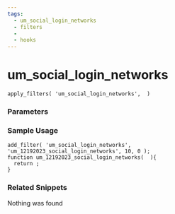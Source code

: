 ```yaml
---
tags: 
  - um_social_login_networks
  - filters
  - 
  - hooks
---
```

# um\_social\_login\_networks

``` php:no-line-numbers
apply_filters( 'um_social_login_networks',  )
```
<div class='hook-sep'></div>

### Parameters

<div class='hook-sep'></div>



### Sample Usage

``` php:no-line-numbers
add_filter( 'um_social_login_networks', 'um_12192023_social_login_networks', 10, 0 );
function um_12192023_social_login_networks(  ){
  return ;
}
```
<div class='hook-sep'></div>



### Related Snippets

Nothing was found

